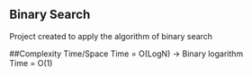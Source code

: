 ## Binary Search
Project created to apply the algorithm of binary search

##Complexity Time/Space
Time = O(LogN) -> Binary logarithm  
Time = O(1)
